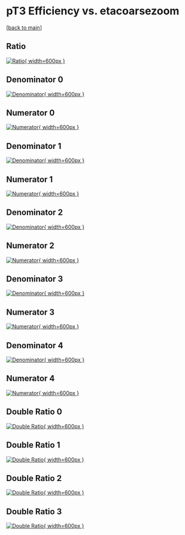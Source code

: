 # pT3 Efficiency vs. etacoarsezoom

[[back to main](./)]



## Ratio

[![Ratio](../mtv/var/pT3_vtr_13_0_eff_etacoarsezoom.png){ width=600px }](../mtv/var/pT3_vtr_13_0_eff_etacoarsezoom.pdf)

## Denominator 0

[![Denominator](../mtv/den/pT3_vtr_13_0_eff_etacoarsezoom_den0.png){ width=600px }](../mtv/den/pT3_vtr_13_0_eff_etacoarsezoom_den0.pdf)

## Numerator 0

[![Numerator](../mtv/num/pT3_vtr_13_0_eff_etacoarsezoom_num0.png){ width=600px }](../mtv/num/pT3_vtr_13_0_eff_etacoarsezoom_num0.pdf)

## Denominator 1

[![Denominator](../mtv/den/pT3_vtr_13_0_eff_etacoarsezoom_den1.png){ width=600px }](../mtv/den/pT3_vtr_13_0_eff_etacoarsezoom_den1.pdf)

## Numerator 1

[![Numerator](../mtv/num/pT3_vtr_13_0_eff_etacoarsezoom_num1.png){ width=600px }](../mtv/num/pT3_vtr_13_0_eff_etacoarsezoom_num1.pdf)

## Denominator 2

[![Denominator](../mtv/den/pT3_vtr_13_0_eff_etacoarsezoom_den2.png){ width=600px }](../mtv/den/pT3_vtr_13_0_eff_etacoarsezoom_den2.pdf)

## Numerator 2

[![Numerator](../mtv/num/pT3_vtr_13_0_eff_etacoarsezoom_num2.png){ width=600px }](../mtv/num/pT3_vtr_13_0_eff_etacoarsezoom_num2.pdf)

## Denominator 3

[![Denominator](../mtv/den/pT3_vtr_13_0_eff_etacoarsezoom_den3.png){ width=600px }](../mtv/den/pT3_vtr_13_0_eff_etacoarsezoom_den3.pdf)

## Numerator 3

[![Numerator](../mtv/num/pT3_vtr_13_0_eff_etacoarsezoom_num3.png){ width=600px }](../mtv/num/pT3_vtr_13_0_eff_etacoarsezoom_num3.pdf)

## Denominator 4

[![Denominator](../mtv/den/pT3_vtr_13_0_eff_etacoarsezoom_den4.png){ width=600px }](../mtv/den/pT3_vtr_13_0_eff_etacoarsezoom_den4.pdf)

## Numerator 4

[![Numerator](../mtv/num/pT3_vtr_13_0_eff_etacoarsezoom_num4.png){ width=600px }](../mtv/num/pT3_vtr_13_0_eff_etacoarsezoom_num4.pdf)

## Double Ratio 0

[![Double Ratio](../mtv/ratio/pT3_vtr_13_0_eff_etacoarsezoom_ratio0.png){ width=600px }](../mtv/ratio/pT3_vtr_13_0_eff_etacoarsezoom_ratio0.pdf)

## Double Ratio 1

[![Double Ratio](../mtv/ratio/pT3_vtr_13_0_eff_etacoarsezoom_ratio1.png){ width=600px }](../mtv/ratio/pT3_vtr_13_0_eff_etacoarsezoom_ratio1.pdf)

## Double Ratio 2

[![Double Ratio](../mtv/ratio/pT3_vtr_13_0_eff_etacoarsezoom_ratio2.png){ width=600px }](../mtv/ratio/pT3_vtr_13_0_eff_etacoarsezoom_ratio2.pdf)

## Double Ratio 3

[![Double Ratio](../mtv/ratio/pT3_vtr_13_0_eff_etacoarsezoom_ratio3.png){ width=600px }](../mtv/ratio/pT3_vtr_13_0_eff_etacoarsezoom_ratio3.pdf)

